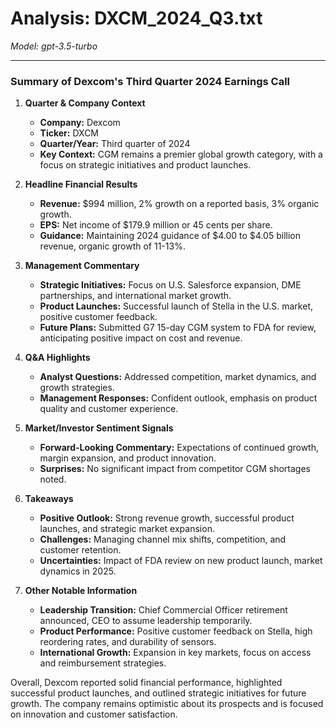 # Analysis: DXCM_2024_Q3.txt

*Model: gpt-3.5-turbo*

---

### Summary of Dexcom's Third Quarter 2024 Earnings Call

1. **Quarter & Company Context**
   - **Company:** Dexcom
   - **Ticker:** DXCM
   - **Quarter/Year:** Third quarter of 2024
   - **Key Context:** CGM remains a premier global growth category, with a focus on strategic initiatives and product launches.

2. **Headline Financial Results**
   - **Revenue:** $994 million, 2% growth on a reported basis, 3% organic growth.
   - **EPS:** Net income of $179.9 million or 45 cents per share.
   - **Guidance:** Maintaining 2024 guidance of $4.00 to $4.05 billion revenue, organic growth of 11-13%.

3. **Management Commentary**
   - **Strategic Initiatives:** Focus on U.S. Salesforce expansion, DME partnerships, and international market growth.
   - **Product Launches:** Successful launch of Stella in the U.S. market, positive customer feedback.
   - **Future Plans:** Submitted G7 15-day CGM system to FDA for review, anticipating positive impact on cost and revenue.

4. **Q&A Highlights**
   - **Analyst Questions:** Addressed competition, market dynamics, and growth strategies.
   - **Management Responses:** Confident outlook, emphasis on product quality and customer experience.

5. **Market/Investor Sentiment Signals**
   - **Forward-Looking Commentary:** Expectations of continued growth, margin expansion, and product innovation.
   - **Surprises:** No significant impact from competitor CGM shortages noted.

6. **Takeaways**
   - **Positive Outlook:** Strong revenue growth, successful product launches, and strategic market expansion.
   - **Challenges:** Managing channel mix shifts, competition, and customer retention.
   - **Uncertainties:** Impact of FDA review on new product launch, market dynamics in 2025.

7. **Other Notable Information**
   - **Leadership Transition:** Chief Commercial Officer retirement announced, CEO to assume leadership temporarily.
   - **Product Performance:** Positive customer feedback on Stella, high reordering rates, and durability of sensors.
   - **International Growth:** Expansion in key markets, focus on access and reimbursement strategies. 

Overall, Dexcom reported solid financial performance, highlighted successful product launches, and outlined strategic initiatives for future growth. The company remains optimistic about its prospects and is focused on innovation and customer satisfaction.